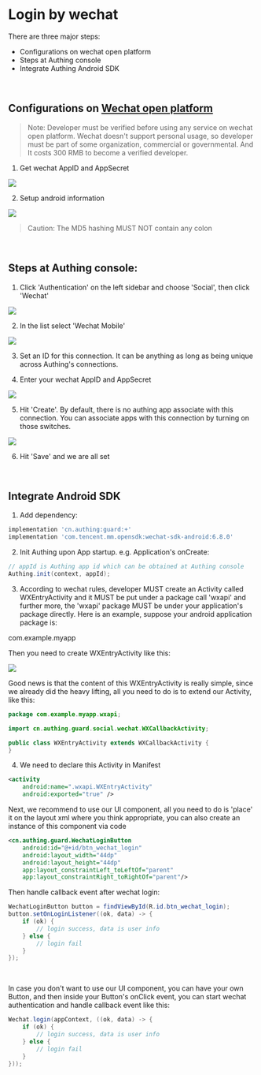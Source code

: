 # Login by wechat

There are three major steps:
* Configurations on wechat open platform
* Steps at Authing console
* Integrate Authing Android SDK

<br>

## Configurations on [Wechat open platform](https://open.weixin.qq.com/)

>Note: Developer must be verified before using any service on wechat open platform. Wechat doesn't support personal usage, so developer must be part of some organization, commercial or governmental. And It costs 300 RMB to become a verified developer.

1. Get wechat AppID and AppSecret

![](./../../social/images/wechat/1.png)

2. Setup android information

![](./../../social/images/wechat/2.png)

> Caution: The MD5 hashing MUST NOT contain any colon

<br>

## Steps at Authing console:

1. Click 'Authentication' on the left sidebar and choose 'Social', then click 'Wechat'

![](./images/wechat/1.png)

2. In the list select 'Wechat Mobile'

![](./images/wechat/2.png)

3. Set an ID for this connection. It can be anything as long as being unique across Authing's connections.

4. Enter your wechat AppID and AppSecret

![](./images/wechat/3.png)

5. Hit 'Create'. By default, there is no authing app associate with this connection. You can associate apps with this connection by turning on those switches.

![](./images/wechat/4.png)

6. Hit 'Save' and we are all set

<br>

## Integrate Android SDK

1. Add dependency:
```groovy
implementation 'cn.authing:guard:+'
implementation 'com.tencent.mm.opensdk:wechat-sdk-android:6.8.0'
```

2. Init Authing upon App startup. e.g. Application's onCreate:
```java
// appId is Authing app id which can be obtained at Authing console
Authing.init(context, appId);
```

3. According to wechat rules, developer MUST create an Activity called WXEntryActivity and it MUST be put under a package call 'wxapi' and further more, the 'wxapi' package MUST be under your application's package directly. Here is an example, suppose your android application package is:

com.example.myapp

Then you need to create WXEntryActivity like this:

![](./../../social/images/wechat/wxentry.png)

Good news is that the content of this WXEntryActivity is really simple, since we already did the heavy lifting, all you need to do is to extend our Activity, like this:

```java
package com.example.myapp.wxapi;

import cn.authing.guard.social.wechat.WXCallbackActivity;

public class WXEntryActivity extends WXCallbackActivity {
}
```

4. We need to declare this Activity in Manifest

```xml
<activity
    android:name=".wxapi.WXEntryActivity"
    android:exported="true" />
```

Next, we recommend to use our UI component, all you need to do is 'place' it on the layout xml where you think appropriate, you can also create an instance of this component via code

```xml
<cn.authing.guard.WechatLoginButton
    android:id="@+id/btn_wechat_login"
    android:layout_width="44dp"
    android:layout_height="44dp"
    app:layout_constraintLeft_toLeftOf="parent"
    app:layout_constraintRight_toRightOf="parent"/>
```

Then handle callback event after wechat login:

```java
WechatLoginButton button = findViewById(R.id.btn_wechat_login);
button.setOnLoginListener((ok, data) -> {
    if (ok) {
        // login success, data is user info
    } else {
        // login fail
    }
});
```

<br>

In case you don't want to use our UI component, you can have your own Button, and then inside your Button's onClick event, you can start wechat authentication and handle callback event like this:

```java
Wechat.login(appContext, ((ok, data) -> {
    if (ok) {
        // login success, data is user info
    } else {
        // login fail
    }
}));
```